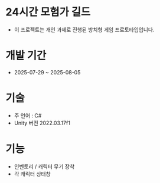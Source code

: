 # 24시간 모험가 길드
- 이 프로젝트는 개인 과제로 진행된 방치형 게임 프로토타입입니다.


# 개발 기간
- 2025-07-29 ~ 2025-08-05


# 기술
- 주 언어 : C#
- Unity 버전 2022.03.17f1


# 기능
- 인벤토리 / 캐릭터 무기 장착
- 각 캐릭터 상태창

